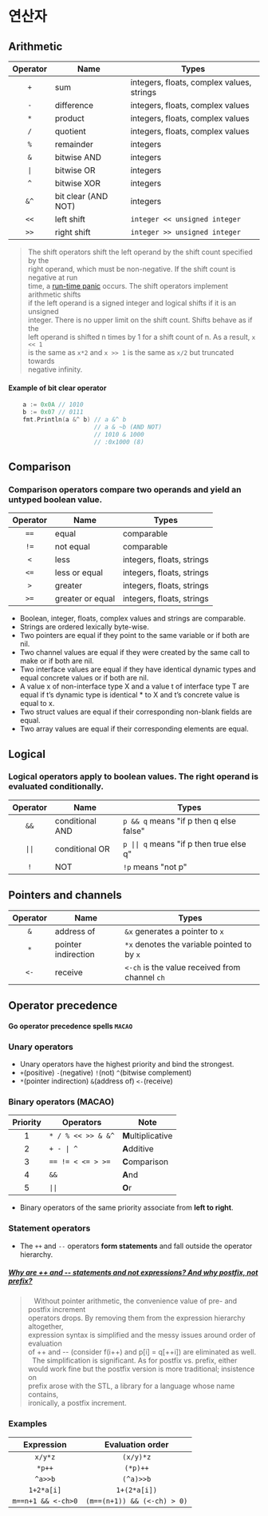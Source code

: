 # 연산자

## Arithmetic

| Operator | Name | Types |
|:--------:|------|-------|
|`+`|sum|integers, floats, complex values, strings|
|`-`|difference|integers, floats, complex values|
|`*`|product|integers, floats, complex values|
|`/`|quotient|integers, floats, complex values|
|`%`|remainder|integers|
|`&`|bitwise AND|integers|
|`\|`|bitwise OR|integers|
|`^`|bitwise XOR|integers|
|`&^`|bit clear (AND NOT)|integers|
|`<<`|left shift|`integer << unsigned integer`|
|`>>`|right shift|`integer >> unsigned integer`|

> The shift operators shift the left operand by the shift count specified by the<br>
right operand, which must be non-negative. If the shift count is negative at run<br>
time, a [run-time panic](https://golang.org/ref/spec#Run_time_panics) occurs. The shift operators implement arithmetic shifts<br>
if the left operand is a signed integer and logical shifts if it is an unsigned<br>
integer. There is no upper limit on the shift count. Shifts behave as if the<br>
left operand is shifted n times by 1 for a shift count of n. As a result, `x << 1`<br>
is the same as `x*2` and `x >> 1` is the same as `x/2` but truncated towards<br>
negative infinity.

#### Example of bit clear operator

```go
    a := 0x0A // 1010
    b := 0x07 // 0111
    fmt.Println(a &^ b) // a &^ b
                        // a & ~b (AND NOT)
                        // 1010 & 1000
                        // :0x1000 (8)
```

## Comparison
### Comparison operators compare two operands and yield an untyped boolean value.

| Operator | Name | Types |
|:--------:|------|-------|
|`==`|equal|comparable|
|`!=`|not equal|comparable|
|`<`|less|integers, floats, strings|
|`<=`|less or equal|integers, floats, strings|
|`>`|greater|integers, floats, strings|
|`>=`|greater or equal|integers, floats, strings|

* Boolean, integer, floats, complex values and strings are comparable.
* Strings are ordered lexically byte-wise.
* Two pointers are equal if they point to the same variable or if both are nil.
* Two channel values are equal if they were created by the same call to make or if both are nil.
* Two interface values are equal if they have identical dynamic types and equal concrete values or if both are nil.
* A value x of non-interface type X and a value t of interface type T are equal if t’s dynamic type is identical * to X and t’s concrete value is equal to x.
* Two struct values are equal if their corresponding non-blank fields are equal.
* Two array values are equal if their corresponding elements are equal.

## Logical
### Logical operators apply to boolean values. The right operand is evaluated conditionally.
| Operator | Name | Types |
|:--------:|------|-------|
|`&&`|conditional AND | `p && q` means "if p then q else false"|
|`\|\|`|conditional OR | `p \|\| q` means "if p then true else q"|
|`!`|NOT|`!p` means "not p"|

## Pointers and channels
| Operator | Name | Types |
|:--------:|------|-------|
|`&`|address of|`&x` generates a pointer to `x`|
|`*`|pointer indirection|`*x` denotes the variable pointed to by `x`|
|`<-`|receive|`<-ch` is the value received from channel `ch`|

## Operator precedence
#### Go operator precedence spells `MACAO`
### Unary operators
* Unary operators have the highest priority and bind the strongest.
* `+`(positive) `-`(negative) `!`(not) `^`(bitwise complement)
* `*`(pointer indirection) `&`(address of) `<-`(receive)

### Binary operators (<b>MACAO</b>)
| Priority | Operators | Note |
|:--------:|------|-------|
|1|`* / % << >> & &^`|<b>M</b>ultiplicative|
|2|`+ - \| ^`|<b>A</b>dditive|
|3|`== != < <= > >=`|<b>C</b>omparison|
|4|`&&`|<b>A</b>nd|
|5|`\|\|`|<b>O</b>r|

* Binary operators of the same priority associate from <b>left to right</b>.

### Statement operators
* The `++` and `--` operators <b>form statements</b> and fall outside the operator hierarchy.

##### [Why are ++ and -- statements and not expressions? And why postfix, not prefix?](https://golang.org/doc/faq#inc_dec)
> &nbsp;&nbsp;
Without pointer arithmetic, the convenience value of pre- and postfix increment<br>
operators drops. By removing them from the expression hierarchy altogether,<br>
expression syntax is simplified and the messy issues around order of evaluation<br>
of ++ and -- (consider f(i++) and p[i] = q[++i]) are eliminated as well.<br>
&nbsp;&nbsp;The simplification is significant. As for postfix vs. prefix, either<br>
would work fine but the postfix version is more traditional; insistence on<br>
prefix arose with the STL, a library for a language whose name contains,<br>
ironically, a postfix increment.

### Examples
| Expression | Evaluation order |
|:--------:|:------:|
|`x/y*z`|`(x/y)*z`|
|`*p++`|`(*p)++`|
|`^a>>b`|`(^a)>>b`|
|`1+2*a[i]`|`1+(2*a[i])`|
|`m==n+1 && <-ch>0`|`(m==(n+1)) && (<-ch) > 0)`|
